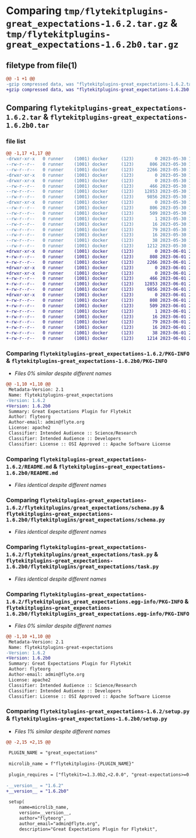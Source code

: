 # Comparing `tmp/flytekitplugins-great_expectations-1.6.2.tar.gz` & `tmp/flytekitplugins-great_expectations-1.6.2b0.tar.gz`

## filetype from file(1)

```diff
@@ -1 +1 @@
-gzip compressed data, was "flytekitplugins-great_expectations-1.6.2.tar", last modified: Tue May 30 15:24:16 2023, max compression
+gzip compressed data, was "flytekitplugins-great_expectations-1.6.2b0.tar", last modified: Thu Jun  1 20:41:54 2023, max compression
```

## Comparing `flytekitplugins-great_expectations-1.6.2.tar` & `flytekitplugins-great_expectations-1.6.2b0.tar`

### file list

```diff
@@ -1,17 +1,17 @@
-drwxr-xr-x   0 runner    (1001) docker     (123)        0 2023-05-30 15:24:16.381488 flytekitplugins-great_expectations-1.6.2/
--rw-r--r--   0 runner    (1001) docker     (123)      806 2023-05-30 15:24:16.381488 flytekitplugins-great_expectations-1.6.2/PKG-INFO
--rw-r--r--   0 runner    (1001) docker     (123)     2266 2023-05-30 15:23:56.000000 flytekitplugins-great_expectations-1.6.2/README.md
-drwxr-xr-x   0 runner    (1001) docker     (123)        0 2023-05-30 15:24:16.377488 flytekitplugins-great_expectations-1.6.2/flytekitplugins/
-drwxr-xr-x   0 runner    (1001) docker     (123)        0 2023-05-30 15:24:16.381488 flytekitplugins-great_expectations-1.6.2/flytekitplugins/great_expectations/
--rw-r--r--   0 runner    (1001) docker     (123)      466 2023-05-30 15:23:56.000000 flytekitplugins-great_expectations-1.6.2/flytekitplugins/great_expectations/__init__.py
--rw-r--r--   0 runner    (1001) docker     (123)    12853 2023-05-30 15:23:56.000000 flytekitplugins-great_expectations-1.6.2/flytekitplugins/great_expectations/schema.py
--rw-r--r--   0 runner    (1001) docker     (123)     9856 2023-05-30 15:23:56.000000 flytekitplugins-great_expectations-1.6.2/flytekitplugins/great_expectations/task.py
-drwxr-xr-x   0 runner    (1001) docker     (123)        0 2023-05-30 15:24:16.381488 flytekitplugins-great_expectations-1.6.2/flytekitplugins_great_expectations.egg-info/
--rw-r--r--   0 runner    (1001) docker     (123)      806 2023-05-30 15:24:16.000000 flytekitplugins-great_expectations-1.6.2/flytekitplugins_great_expectations.egg-info/PKG-INFO
--rw-r--r--   0 runner    (1001) docker     (123)      509 2023-05-30 15:24:16.000000 flytekitplugins-great_expectations-1.6.2/flytekitplugins_great_expectations.egg-info/SOURCES.txt
--rw-r--r--   0 runner    (1001) docker     (123)        1 2023-05-30 15:24:16.000000 flytekitplugins-great_expectations-1.6.2/flytekitplugins_great_expectations.egg-info/dependency_links.txt
--rw-r--r--   0 runner    (1001) docker     (123)       16 2023-05-30 15:24:16.000000 flytekitplugins-great_expectations-1.6.2/flytekitplugins_great_expectations.egg-info/namespace_packages.txt
--rw-r--r--   0 runner    (1001) docker     (123)       79 2023-05-30 15:24:16.000000 flytekitplugins-great_expectations-1.6.2/flytekitplugins_great_expectations.egg-info/requires.txt
--rw-r--r--   0 runner    (1001) docker     (123)       16 2023-05-30 15:24:16.000000 flytekitplugins-great_expectations-1.6.2/flytekitplugins_great_expectations.egg-info/top_level.txt
--rw-r--r--   0 runner    (1001) docker     (123)       38 2023-05-30 15:24:16.381488 flytekitplugins-great_expectations-1.6.2/setup.cfg
--rw-r--r--   0 runner    (1001) docker     (123)     1212 2023-05-30 15:24:12.000000 flytekitplugins-great_expectations-1.6.2/setup.py
+drwxr-xr-x   0 runner    (1001) docker     (123)        0 2023-06-01 20:41:54.983830 flytekitplugins-great_expectations-1.6.2b0/
+-rw-r--r--   0 runner    (1001) docker     (123)      808 2023-06-01 20:41:54.983830 flytekitplugins-great_expectations-1.6.2b0/PKG-INFO
+-rw-r--r--   0 runner    (1001) docker     (123)     2266 2023-06-01 20:41:31.000000 flytekitplugins-great_expectations-1.6.2b0/README.md
+drwxr-xr-x   0 runner    (1001) docker     (123)        0 2023-06-01 20:41:54.983830 flytekitplugins-great_expectations-1.6.2b0/flytekitplugins/
+drwxr-xr-x   0 runner    (1001) docker     (123)        0 2023-06-01 20:41:54.983830 flytekitplugins-great_expectations-1.6.2b0/flytekitplugins/great_expectations/
+-rw-r--r--   0 runner    (1001) docker     (123)      466 2023-06-01 20:41:31.000000 flytekitplugins-great_expectations-1.6.2b0/flytekitplugins/great_expectations/__init__.py
+-rw-r--r--   0 runner    (1001) docker     (123)    12853 2023-06-01 20:41:31.000000 flytekitplugins-great_expectations-1.6.2b0/flytekitplugins/great_expectations/schema.py
+-rw-r--r--   0 runner    (1001) docker     (123)     9856 2023-06-01 20:41:31.000000 flytekitplugins-great_expectations-1.6.2b0/flytekitplugins/great_expectations/task.py
+drwxr-xr-x   0 runner    (1001) docker     (123)        0 2023-06-01 20:41:54.983830 flytekitplugins-great_expectations-1.6.2b0/flytekitplugins_great_expectations.egg-info/
+-rw-r--r--   0 runner    (1001) docker     (123)      808 2023-06-01 20:41:54.000000 flytekitplugins-great_expectations-1.6.2b0/flytekitplugins_great_expectations.egg-info/PKG-INFO
+-rw-r--r--   0 runner    (1001) docker     (123)      509 2023-06-01 20:41:54.000000 flytekitplugins-great_expectations-1.6.2b0/flytekitplugins_great_expectations.egg-info/SOURCES.txt
+-rw-r--r--   0 runner    (1001) docker     (123)        1 2023-06-01 20:41:54.000000 flytekitplugins-great_expectations-1.6.2b0/flytekitplugins_great_expectations.egg-info/dependency_links.txt
+-rw-r--r--   0 runner    (1001) docker     (123)       16 2023-06-01 20:41:54.000000 flytekitplugins-great_expectations-1.6.2b0/flytekitplugins_great_expectations.egg-info/namespace_packages.txt
+-rw-r--r--   0 runner    (1001) docker     (123)       79 2023-06-01 20:41:54.000000 flytekitplugins-great_expectations-1.6.2b0/flytekitplugins_great_expectations.egg-info/requires.txt
+-rw-r--r--   0 runner    (1001) docker     (123)       16 2023-06-01 20:41:54.000000 flytekitplugins-great_expectations-1.6.2b0/flytekitplugins_great_expectations.egg-info/top_level.txt
+-rw-r--r--   0 runner    (1001) docker     (123)       38 2023-06-01 20:41:54.983830 flytekitplugins-great_expectations-1.6.2b0/setup.cfg
+-rw-r--r--   0 runner    (1001) docker     (123)     1214 2023-06-01 20:41:50.000000 flytekitplugins-great_expectations-1.6.2b0/setup.py
```

### Comparing `flytekitplugins-great_expectations-1.6.2/PKG-INFO` & `flytekitplugins-great_expectations-1.6.2b0/PKG-INFO`

 * *Files 0% similar despite different names*

```diff
@@ -1,10 +1,10 @@
 Metadata-Version: 2.1
 Name: flytekitplugins-great_expectations
-Version: 1.6.2
+Version: 1.6.2b0
 Summary: Great Expectations Plugin for Flytekit
 Author: flyteorg
 Author-email: admin@flyte.org
 License: apache2
 Classifier: Intended Audience :: Science/Research
 Classifier: Intended Audience :: Developers
 Classifier: License :: OSI Approved :: Apache Software License
```

### Comparing `flytekitplugins-great_expectations-1.6.2/README.md` & `flytekitplugins-great_expectations-1.6.2b0/README.md`

 * *Files identical despite different names*

### Comparing `flytekitplugins-great_expectations-1.6.2/flytekitplugins/great_expectations/schema.py` & `flytekitplugins-great_expectations-1.6.2b0/flytekitplugins/great_expectations/schema.py`

 * *Files identical despite different names*

### Comparing `flytekitplugins-great_expectations-1.6.2/flytekitplugins/great_expectations/task.py` & `flytekitplugins-great_expectations-1.6.2b0/flytekitplugins/great_expectations/task.py`

 * *Files identical despite different names*

### Comparing `flytekitplugins-great_expectations-1.6.2/flytekitplugins_great_expectations.egg-info/PKG-INFO` & `flytekitplugins-great_expectations-1.6.2b0/flytekitplugins_great_expectations.egg-info/PKG-INFO`

 * *Files 0% similar despite different names*

```diff
@@ -1,10 +1,10 @@
 Metadata-Version: 2.1
 Name: flytekitplugins-great-expectations
-Version: 1.6.2
+Version: 1.6.2b0
 Summary: Great Expectations Plugin for Flytekit
 Author: flyteorg
 Author-email: admin@flyte.org
 License: apache2
 Classifier: Intended Audience :: Science/Research
 Classifier: Intended Audience :: Developers
 Classifier: License :: OSI Approved :: Apache Software License
```

### Comparing `flytekitplugins-great_expectations-1.6.2/setup.py` & `flytekitplugins-great_expectations-1.6.2b0/setup.py`

 * *Files 1% similar despite different names*

```diff
@@ -2,15 +2,15 @@
 
 PLUGIN_NAME = "great_expectations"
 
 microlib_name = f"flytekitplugins-{PLUGIN_NAME}"
 
 plugin_requires = ["flytekit>=1.3.0b2,<2.0.0", "great-expectations>=0.13.30", "sqlalchemy>=1.4.23,<2.0.0"]
 
-__version__ = "1.6.2"
+__version__ = "1.6.2b0"
 
 setup(
     name=microlib_name,
     version=__version__,
     author="flyteorg",
     author_email="admin@flyte.org",
     description="Great Expectations Plugin for Flytekit",
```


